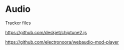 # Audio

Tracker files

<https://github.com/deskjet/chiptune2.js>

<https://github.com/electronoora/webaudio-mod-player>
